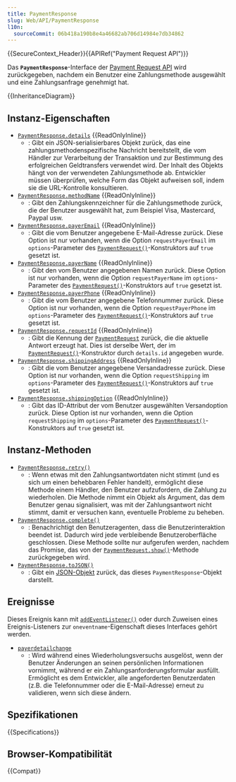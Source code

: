 ```yaml
---
title: PaymentResponse
slug: Web/API/PaymentResponse
l10n:
  sourceCommit: 06b418a190b8e4a46682ab706d14984e7db34862
---
```


{{SecureContext_Header}}{{APIRef("Payment Request API")}}

Das **`PaymentResponse`**-Interface der [Payment Request API](/de/docs/Web/API/Payment_Request_API) wird zurückgegeben, nachdem ein Benutzer eine Zahlungsmethode ausgewählt und eine Zahlungsanfrage genehmigt hat.

{{InheritanceDiagram}}

## Instanz-Eigenschaften

- [`PaymentResponse.details`](/de/docs/Web/API/PaymentResponse/details) {{ReadOnlyInline}}
  - : Gibt ein JSON-serialisierbares Objekt zurück, das eine zahlungsmethodenspezifische Nachricht bereitstellt, die vom Händler zur Verarbeitung der Transaktion und zur Bestimmung des erfolgreichen Geldtransfers verwendet wird. Der Inhalt des Objekts hängt von der verwendeten Zahlungsmethode ab. Entwickler müssen überprüfen, welche Form das Objekt aufweisen soll, indem sie die URL-Kontrolle konsultieren.
- [`PaymentResponse.methodName`](/de/docs/Web/API/PaymentResponse/methodName) {{ReadOnlyInline}}
  - : Gibt den Zahlungskennzeichner für die Zahlungsmethode zurück, die der Benutzer ausgewählt hat, zum Beispiel Visa, Mastercard, Paypal usw.
- [`PaymentResponse.payerEmail`](/de/docs/Web/API/PaymentResponse/payerEmail) {{ReadOnlyInline}}
  - : Gibt die vom Benutzer angegebene E-Mail-Adresse zurück. Diese Option ist nur vorhanden, wenn die Option `requestPayerEmail` im `options`-Parameter des [`PaymentRequest()`](/de/docs/Web/API/PaymentRequest/PaymentRequest)-Konstruktors auf `true` gesetzt ist.
- [`PaymentResponse.payerName`](/de/docs/Web/API/PaymentResponse/payerName) {{ReadOnlyInline}}
  - : Gibt den vom Benutzer angegebenen Namen zurück. Diese Option ist nur vorhanden, wenn die Option `requestPayerName` im `options`-Parameter des [`PaymentRequest()`](/de/docs/Web/API/PaymentRequest/PaymentRequest)-Konstruktors auf `true` gesetzt ist.
- [`PaymentResponse.payerPhone`](/de/docs/Web/API/PaymentResponse/payerPhone) {{ReadOnlyInline}}
  - : Gibt die vom Benutzer angegebene Telefonnummer zurück. Diese Option ist nur vorhanden, wenn die Option `requestPayerPhone` im `options`-Parameter des [`PaymentRequest()`](/de/docs/Web/API/PaymentRequest/PaymentRequest)-Konstruktors auf `true` gesetzt ist.
- [`PaymentResponse.requestId`](/de/docs/Web/API/PaymentResponse/requestId) {{ReadOnlyInline}}
  - : Gibt die Kennung der [`PaymentRequest`](/de/docs/Web/API/PaymentRequest) zurück, die die aktuelle Antwort erzeugt hat. Dies ist derselbe Wert, der im [`PaymentRequest()`](/de/docs/Web/API/PaymentRequest/PaymentRequest)-Konstruktor durch `details.id` angegeben wurde.
- [`PaymentResponse.shippingAddress`](/de/docs/Web/API/PaymentResponse/shippingAddress) {{ReadOnlyInline}}
  - : Gibt die vom Benutzer angegebene Versandadresse zurück. Diese Option ist nur vorhanden, wenn die Option `requestShipping` im `options`-Parameter des [`PaymentRequest()`](/de/docs/Web/API/PaymentRequest/PaymentRequest)-Konstruktors auf `true` gesetzt ist.
- [`PaymentResponse.shippingOption`](/de/docs/Web/API/PaymentResponse/shippingOption) {{ReadOnlyInline}}
  - : Gibt das ID-Attribut der vom Benutzer ausgewählten Versandoption zurück. Diese Option ist nur vorhanden, wenn die Option `requestShipping` im `options`-Parameter des [`PaymentRequest()`](/de/docs/Web/API/PaymentRequest/PaymentRequest)-Konstruktors auf `true` gesetzt ist.

## Instanz-Methoden

- [`PaymentResponse.retry()`](/de/docs/Web/API/PaymentResponse/retry)
  - : Wenn etwas mit den Zahlungsantwortdaten nicht stimmt (und es sich um einen behebbaren Fehler handelt), ermöglicht diese Methode einem Händler, den Benutzer aufzufordern, die Zahlung zu wiederholen. Die Methode nimmt ein Objekt als Argument, das dem Benutzer genau signalisiert, was mit der Zahlungsantwort nicht stimmt, damit er versuchen kann, eventuelle Probleme zu beheben.
- [`PaymentResponse.complete()`](/de/docs/Web/API/PaymentResponse/complete)
  - : Benachrichtigt den Benutzeragenten, dass die Benutzerinteraktion beendet ist. Dadurch wird jede verbleibende Benutzeroberfläche geschlossen. Diese Methode sollte nur aufgerufen werden, nachdem das Promise, das von der [`PaymentRequest.show()`](/de/docs/Web/API/PaymentRequest/show)-Methode zurückgegeben wird.
- [`PaymentResponse.toJSON()`](/de/docs/Web/API/PaymentResponse/toJSON)
  - : Gibt ein [JSON-Objekt](/de/docs/Web/JavaScript/Reference/Global_Objects/JSON) zurück, das dieses `PaymentResponse`-Objekt darstellt.

## Ereignisse

Dieses Ereignis kann mit [`addEventListener()`](/de/docs/Web/API/EventTarget/addEventListener) oder durch Zuweisen eines Ereignis-Listeners zur `oneventname`-Eigenschaft dieses Interfaces gehört werden.

- [`payerdetailchange`](/de/docs/Web/API/PaymentResponse/payerdetailchange_event)
  - : Wird während eines Wiederholungsversuchs ausgelöst, wenn der Benutzer Änderungen an seinen persönlichen Informationen vornimmt, während er ein Zahlungsanforderungsformular ausfüllt. Ermöglicht es dem Entwickler, alle angeforderten Benutzerdaten (z.B. die Telefonnummer oder die E-Mail-Adresse) erneut zu validieren, wenn sich diese ändern.

## Spezifikationen

{{Specifications}}

## Browser-Kompatibilität

{{Compat}}
